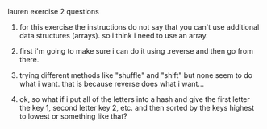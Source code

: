 lauren exercise 2 questions

1.  for this exercise the instructions do not say that you can't use additional data structures (arrays).  so i think i need to use an array.

2.  first i'm going to make sure i can do it using .reverse and then go from there.

3.  trying different methods like "shuffle" and "shift" but none seem to do what i want.  that is because reverse does what i want...

4.  ok, so what if i put all of the letters into a hash and give the first letter the key 1, second letter key 2, etc. and then sorted by the keys highest to lowest or something like that?




